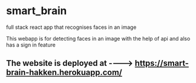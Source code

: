 # smart_brain
full stack react app that recognises faces in an image

This webapp is for detecting faces in an image with the help of api and also has a sign in feature

## The website is deployed at ----> https://smart-brain-hakken.herokuapp.com/
